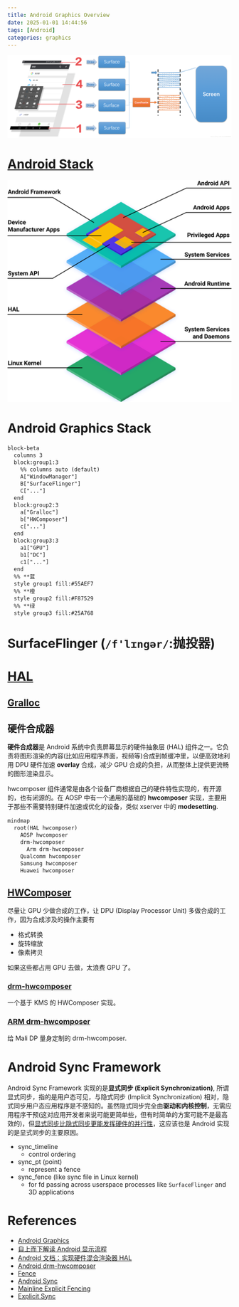 ```yaml
---
title: Android Graphics Overview
date: 2025-01-01 14:44:56
tags: [Android]
categories: graphics
---
```



![Android Graphics](/images/hal/android-graphics.png)

<!--more-->

# [Android Stack](https://source.android.com/docs/core/architecture?hl=zh-cn)

![Android Stack](/images/hal/android-stack.svg)

# Android Graphics Stack

```mermaid
block-beta
  columns 3
  block:group1:3
    %% columns auto (default)   
    A["WindowManager"]
    B["SurfaceFlinger"]
    C["..."]
  end
  block:group2:3
    a["Gralloc"]
    b["HWComposer"]
    c["..."]
  end
  block:group3:3
    a1["GPU"]
    b1["DC"]
    c1["..."]
  end
  %% **蓝
  style group1 fill:#55AEF7
  %% **橙
  style group2 fill:#F87529
  %% **绿
  style group3 fill:#25A768
```

# SurfaceFlinger (`/f'lɪngər/`:抛投器)

# [HAL](https://android.googlesource.com/platform/hardware/libhardware/)

## [Gralloc](https://android.googlesource.com/platform/hardware/libhardware/+/refs/heads/main/modules/gralloc/)

## 硬件合成器

**硬件合成器**是 Android 系统中负责屏幕显示的硬件抽象层 (HAL) 组件之一。它负责将图形渲染的内容(比如应用程序界面，视频等)合成到帧缓冲里，以便高效地利用 DPU 硬件加速 **overlay** 合成，减少 GPU 合成的负担，从而整体上提供更流畅的图形渲染显示。

hwcomposer 组件通常是由各个设备厂商根据自己的硬件特性实现的，有开源的，也有闭源的。在 AOSP 中有一个通用的基础的 **hwcomposer** 实现，主要用于那些不需要特别硬件加速或优化的设备，类似 xserver 中的 **modesetting**.

```mermaid
mindmap
  root(HAL hwcomposer)
    AOSP hwcomposer
    drm-hwcomposer
      Arm drm-hwcomposer
    Qualcomm hwcomposer
    Samsung hwcomposer
    Huawei hwcomposer
```
## [HWComposer](https://android.googlesource.com/platform/hardware/libhardware/+/refs/heads/main/modules/hwcomposer/)

尽量让 GPU 少做合成的工作，让 DPU (Display Processor Unit) 多做合成的工作，因为合成涉及的操作主要有

- 格式转换
- 旋转缩放
- 像素拷贝

如果这些都占用 GPU 去做，太浪费 GPU 了。

### [drm-hwcomposer](https://gitlab.freedesktop.org/drm-hwcomposer/drm-hwcomposer)

一个基于 KMS 的 HWComposer 实现。

### [ARM drm-hwcomposer](https://github.com/ARM-software/drm-hwcomposer)

给 Mali DP 量身定制的 drm-hwcomposer.

# Android Sync Framework

Android Sync Framework 实现的是**显式同步 (Explicit Synchronization)**, 所谓显式同步，指的是用户态可见，与隐式同步 (Implicit Synchronization) 相对，隐式同步用户态应用程序是不感知的。虽然隐式同步完全由**驱动和内核控制**，无需应用程序干预(这对应用开发者来说可能更简单些，但有时简单的方案可能不是最高效的)，但[显式同步比隐式同步更能发挥硬件的并行性](https://www.collabora.com/news-and-blog/blog/2022/06/09/bridging-the-synchronization-gap-on-linux/)，这应该也是 Android 实现的是显式同步的主要原因。

- sync_timeline
  - control ordering
- sync_pt (point)
  - represent a fence
- sync_fence (like sync file in Linux kernel)
  - for fd passing across userspace processes like `SurfaceFlinger` and 3D applications

# References

- [Android Graphics](https://blog.csdn.net/liuning1985622/article/details/138453346?utm_medium=distribute.pc_relevant.none-task-blog-2~default~baidujs_baidulandingword~default-4-138453346-blog-45080305.235^v43^pc_blog_bottom_relevance_base6&spm=1001.2101.3001.4242.3&utm_relevant_index=6)
- [自上而下解读 Android 显示流程](https://zhuanlan.zhihu.com/p/261169653)
- [Android 文档：实现硬件混合渲染器 HAL](https://source.android.com/docs/core/graphics/implement-hwc?hl=zh-cn)
- [Android drm-hwcomposer](https://blog.csdn.net/stray2b/article/details/130291840)
- [Fence](https://blog.csdn.net/MoLiYw/article/details/118829051)
- [Android Sync](https://blog.linuxplumbersconf.org/2014/ocw/system/presentations/2355/original/03%20-%20sync%20&%20dma-fence.pdf)
- [Mainline Explicit Fencing](https://www.collabora.com/news-and-blog/blog/2016/09/13/mainline-explicit-fencing-part-1/)
- [Explicit Sync](https://zamundaaa.github.io/wayland/2024/04/05/explicit-sync.html)
